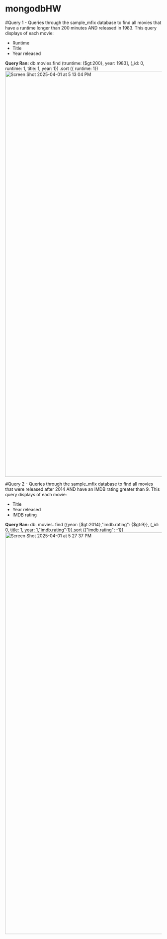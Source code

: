 # mongodbHW

#Query 1 - Queries through the sample_mfix database to find all movies that have a runtime longer than 200 minutes AND released in 1983. This query displays of each movie:
  - Runtime
  - Title
  - Year released<br>

<b>Query Ran:</b> db.movies.find (truntime: ($gt:200}, year: 1983], (_id: 0, runtime: 1, title: 1, year: 1}) .sort ({ runtime: 1})
<img width="1299" alt="Screen Shot 2025-04-01 at 5 13 04 PM" src="https://github.com/user-attachments/assets/9ffcd77c-e964-46e1-be62-990649eff242" />

#Query 2 - Queries through the sample_mfix database to find all movies that were released after 2014 AND have an IMDB rating greater than 9. This query displays of each movie:
  - Title
  - Year released
  - IMDB rating<br>
  
<b>Query Ran:</b> db. movies. find ({year: [$gt:2014},"imdb.rating": {$gt:9}}, (_id: 0, title: 1, year: 1,"imdb.rating":1}).sort ({"imdb.rating": -1})
<img width="1286" alt="Screen Shot 2025-04-01 at 5 27 37 PM" src="https://github.com/user-attachments/assets/e3981992-6395-4c92-b4bf-77b9aeacecbf" />
